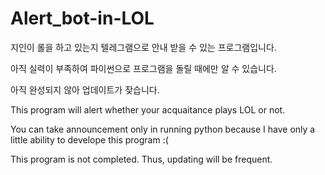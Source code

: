 # Alert_bot-in-LOL

지인이 롤을 하고 있는지 텔레그램으로 안내 받을 수 있는 프로그램입니다.

아직 실력이 부족하여 파이썬으로 프로그램을 돌릴 때에만 알 수 있습니다.

아직 완성되지 않아 업데이트가 잦습니다.

This program will alert whether your acquaitance plays LOL or not.

You can take announcement only in running python because I have only a little ability to develope this program :(

This program is not completed. Thus, updating will be frequent.
